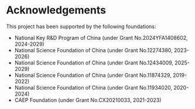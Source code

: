# Acknowledgements

This project has been supported by the following foundations:

* National Key R&D Program of China (under Grant No.2024YFA1408602, 2024-2029)
* National Science Foundation of China (under Grant No.12274380, 2023-2026)
* National Science Foundation of China (under Grant No.12434009, 2025-2029)
* National Science Foundation of China (under Grant No.11874329, 2019-2022)
* National Science Foundation of China (under Grant No.11934020, 2020-2024)
* CAEP Foundation (under Grant No.CX20210033, 2021-2023)
